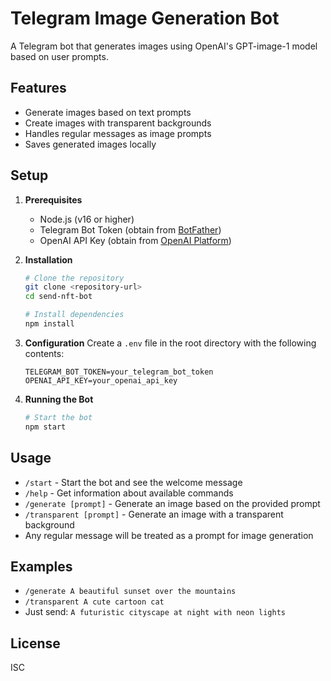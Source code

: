 # Telegram Image Generation Bot

A Telegram bot that generates images using OpenAI's GPT-image-1 model based on user prompts.

## Features

- Generate images based on text prompts
- Create images with transparent backgrounds
- Handles regular messages as image prompts
- Saves generated images locally

## Setup

1. **Prerequisites**
   - Node.js (v16 or higher)
   - Telegram Bot Token (obtain from [BotFather](https://t.me/BotFather))
   - OpenAI API Key (obtain from [OpenAI Platform](https://platform.openai.com/api-keys))

2. **Installation**
   ```bash
   # Clone the repository
   git clone <repository-url>
   cd send-nft-bot

   # Install dependencies
   npm install
   ```

3. **Configuration**
   Create a `.env` file in the root directory with the following contents:
   ```
   TELEGRAM_BOT_TOKEN=your_telegram_bot_token
   OPENAI_API_KEY=your_openai_api_key
   ```

4. **Running the Bot**
   ```bash
   # Start the bot
   npm start
   ```

## Usage

- `/start` - Start the bot and see the welcome message
- `/help` - Get information about available commands
- `/generate [prompt]` - Generate an image based on the provided prompt
- `/transparent [prompt]` - Generate an image with a transparent background
- Any regular message will be treated as a prompt for image generation

## Examples

- `/generate A beautiful sunset over the mountains`
- `/transparent A cute cartoon cat`
- Just send: `A futuristic cityscape at night with neon lights`

## License

ISC 